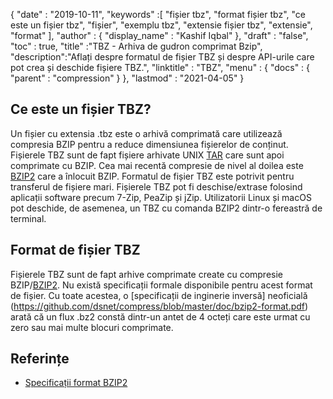 {
  "date" : "2019-10-11",
  "keywords" :[ "fișier tbz", "format fișier tbz", "ce este un fișier tbz", "fișier", "exemplu tbz", "extensie fișier tbz", "extensie", "format" ],
  "author" : {
    "display_name" : "Kashif Iqbal"
},
  "draft" : "false",
  "toc" : true,
  "title" :"TBZ - Arhiva de gudron comprimat Bzip",
  "description":"Aflați despre formatul de fișier TBZ și despre API-urile care pot crea și deschide fișiere TBZ.",
  "linktitle" : "TBZ",
  "menu" : {
    "docs" : {
      "parent" : "compression"
}
},
  "lastmod" : "2021-04-05"
}

## Ce este un fișier TBZ?

Un fișier cu extensia .tbz este o arhivă comprimată care utilizează compresia BZIP pentru a reduce dimensiunea fișierelor de conținut. Fișierele TBZ sunt de fapt fișiere arhivate UNIX [TAR](/ro/compression/tar/) care sunt apoi comprimate cu BZIP. Cea mai recentă compresie de nivel al doilea este [BZIP2](/ro/compression/bz2/) care a înlocuit BZIP. Formatul de fișier TBZ este potrivit pentru transferul de fișiere mari. Fișierele TBZ pot fi deschise/extrase folosind aplicații software precum 7-Zip, PeaZip și jZip. Utilizatorii Linux și macOS pot deschide, de asemenea, un TBZ cu comanda BZIP2 dintr-o fereastră de terminal.

## Format de fișier TBZ

Fișierele TBZ sunt de fapt arhive comprimate create cu compresie BZIP/[BZIP2](/ro/compression/bz2/). Nu există specificații formale disponibile pentru acest format de fișier. Cu toate acestea, o [specificații de inginerie inversă] neoficială (https://github.com/dsnet/compress/blob/master/doc/bzip2-format.pdf) arată că un flux .bz2 constă dintr-un antet de 4 octeți care este urmat cu zero sau mai multe blocuri comprimate.

## Referințe ##

* [Specificații format BZIP2](https://github.com/dsnet/compress/blob/master/doc/bzip2-format.pdf)

